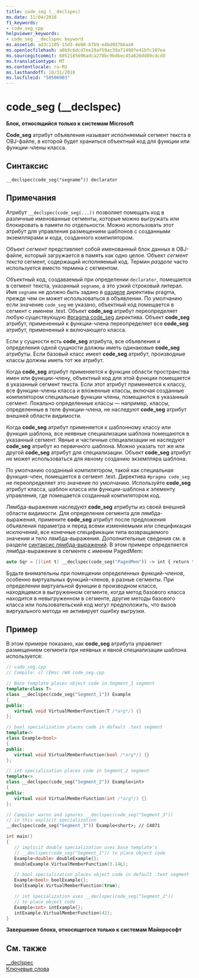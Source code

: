 ```yaml
---
title: code_seg (__declspec)
ms.date: 11/04/2016
f1_keywords:
- code_seg_cpp
helpviewer_keywords:
- code_seg __declspec keyword
ms.assetid: ad3c1105-15d3-4e08-b7b9-e4bd9d7b6aa0
ms.openlocfilehash: a0b9c6dcd7ee19af59ac39a71498fe41bfc107ea
ms.sourcegitcommit: 6052185696adca270bc9bdbec45a626dd89cdcdd
ms.translationtype: MT
ms.contentlocale: ru-RU
ms.lasthandoff: 10/31/2018
ms.locfileid: "50506903"
---
```

# <a name="codeseg-declspec"></a>code_seg (__declspec)

**Блок, относящийся только к системам Microsoft**

**Code_seg** атрибут объявления называет исполняемый сегмент текста в OBJ-файле, в которой будет храниться объектный код для функции или функции-члены класса.

## <a name="syntax"></a>Синтаксис

```
__declspec(code_seg("segname")) declarator
```

## <a name="remarks"></a>Примечания

Атрибут `__declspec(code_seg(...))` позволяет помещать код в различные именованные сегменты, которые можно выгружать или блокировать в памяти по отдельности. Можно использовать этот атрибут для управления размещением шаблонов с созданными экземплярами и кода, созданного компилятором.

Объект *сегмент* представляет собой именованный блок данных в OBJ-файле, который загружается в память как одно целое. Объект *сегмент текста* сегмент, содержащий исполняемый код. Термин *разделе* часто используется вместо термина с сегментом.

Объектный код, создаваемый при определении `declarator`, помещается в сегмент текста, указанный `segname`, а это узкий строковый литерал. Имя `segname` не должно быть задано в [разделе](../preprocessor/section.md) директивы pragma, прежде чем он может использоваться в объявлении. По умолчанию если значение `code_seg` не указано, объектный код помещается в сегмент с именем .text. Объект **code_seg** атрибут переопределяет любую существующую [#pragma code_seg](../preprocessor/code-seg.md) директива. Объект **code_seg** атрибут, примененный к функции-члена переопределяет все **code_seg** атрибут, примененный к включающего класса.

Если у сущности есть **code_seg** атрибута, все объявления и определения одной сущности должны иметь одинаковые **code_seg** атрибуты. Если базовый класс имеет **code_seg** атрибут, производные классы должны иметь тот же атрибут.

Когда **code_seg** атрибут применяется к функции области пространства имен или функции-члену, объектный код для этой функции помещается в указанный сегмент текста. Если этот атрибут применяется к классу, все функции-члены класса и вложенные классы, включая созданные компилятором специальные функции члены, помещаются в указанный сегмент. Локально определенные классы — например, классы, определенные в теле функции-члена, не наследуют **code_seg** атрибут внешней области видимости.

Когда **code_seg** атрибут применяется к шаблонному классу или функция шаблона, все неявные специализации шаблона помещаются в указанный сегмент. Явные и частичные специализации не наследуют **code_seg** атрибут из первичного шаблона. Можно указать тот же или другой **code_seg** атрибут для специализации. Объект **code_seg** атрибут не может использоваться для явному созданию экземпляра шаблона.

По умолчанию созданный компилятором, такой как специальная функция-член, помещается в сегмент .text. Директива `#pragma code_seg` не переопределяет это значение по умолчанию. Используйте **code_seg** атрибут класса, шаблон класса или функции-шаблона к элементу управления, где помещается созданный компилятором код.

Лямбда-выражения наследуют **code_seg** атрибуты из своей внешней области видимости. Для определения сегмента для лямбда-выражения, примените **code_seg** атрибут после предложения объявления параметра и перед всеми изменяемыми или спецификация исключений, все конечные спецификации типа возвращаемого значения и тело лямбда-выражения. Дополнительные сведения см. в разделе [синтаксис лямбда-выражений](../cpp/lambda-expression-syntax.md). В этом примере определяется лямбда-выражение в сегменте с именем PagedMem:

```cpp
auto Sqr = [](int t) __declspec(code_seg("PagedMem")) -> int { return t*t; };
```

Будьте внимательны при помещении определенных функций-членов, особенно виртуальных функций-членов, в разные сегменты. При определении виртуальной функции в производном классе, находящемся в выгруженном сегменте, когда метод базового класса находится в невыгруженном в сегменте, другие методы базового класса или пользовательский код могут предположить, что вызов виртуального метода не активирует ошибку выгрузки.

## <a name="example"></a>Пример

В этом примере показано, как **code_seg** атрибута управляет размещением сегмента при неявных и явной специализации шаблона используется:

```cpp
// code_seg.cpp
// Compile: cl /EHsc /W4 code_seg.cpp

// Base template places object code in Segment_1 segment
template<class T>
class __declspec(code_seg("Segment_1")) Example
{
public:
   virtual void VirtualMemberFunction(T /*arg*/) {}
};

// bool specialization places code in default .text segment
template<>
class Example<bool>
{
public:
   virtual void VirtualMemberFunction(bool /*arg*/) {}
};

// int specialization places code in Segment_2 segment
template<>
class __declspec(code_seg("Segment_2")) Example<int>
{
public:
   virtual void VirtualMemberFunction(int /*arg*/) {}
};

// Compiler warns and ignores __declspec(code_seg("Segment_3"))
// in this explicit specialization
__declspec(code_seg("Segment_3")) Example<short>; // C4071

int main()
{
   // implicit double specialization uses base template's
   // __declspec(code_seg("Segment_1")) to place object code
   Example<double> doubleExample{};
   doubleExample.VirtualMemberFunction(3.14L);

   // bool specialization places object code in default .text segment
   Example<bool> boolExample{};
   boolExample.VirtualMemberFunction(true);

   // int specialization uses __declspec(code_seg("Segment_2"))
   // to place object code
   Example<int> intExample{};
   intExample.VirtualMemberFunction(42);
}
```

**Завершение блока, относящегося только к системам Майкрософт**

## <a name="see-also"></a>См. также

[__declspec](../cpp/declspec.md)<br/>
[Ключевые слова](../cpp/keywords-cpp.md)